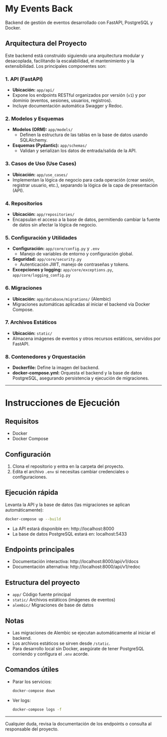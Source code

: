 # My Events Back

Backend de gestión de eventos desarrollado con FastAPI, PostgreSQL y Docker.

## Arquitectura del Proyecto

Este backend está construido siguiendo una arquitectura modular y desacoplada, facilitando la escalabilidad, el mantenimiento y la extensibilidad. Los principales componentes son:

### 1. API (FastAPI)
- **Ubicación:** `app/api/`
- Expone los endpoints RESTful organizados por versión (`v1`) y por dominio (eventos, sesiones, usuarios, registros).
- Incluye documentación automática Swagger y Redoc.

### 2. Modelos y Esquemas
- **Modelos (ORM):** `app/models/`
  - Definen la estructura de las tablas en la base de datos usando SQLAlchemy.
- **Esquemas (Pydantic):** `app/schemas/`
  - Validan y serializan los datos de entrada/salida de la API.

### 3. Casos de Uso (Use Cases)
- **Ubicación:** `app/use_cases/`
- Implementan la lógica de negocio para cada operación (crear sesión, registrar usuario, etc.), separando la lógica de la capa de presentación (API).

### 4. Repositorios
- **Ubicación:** `app/repositories/`
- Encapsulan el acceso a la base de datos, permitiendo cambiar la fuente de datos sin afectar la lógica de negocio.

### 5. Configuración y Utilidades
- **Configuración:** `app/core/config.py` y `.env`
  - Manejo de variables de entorno y configuración global.
- **Seguridad:** `app/core/security.py`
  - Autenticación JWT, manejo de contraseñas y tokens.
- **Excepciones y logging:** `app/core/exceptions.py`, `app/core/logging_config.py`

### 6. Migraciones
- **Ubicación:** `app/database/migrations/` (Alembic)
- Migraciones automáticas aplicadas al iniciar el backend vía Docker Compose.

### 7. Archivos Estáticos
- **Ubicación:** `static/`
- Almacena imágenes de eventos y otros recursos estáticos, servidos por FastAPI.

### 8. Contenedores y Orquestación
- **Dockerfile:** Define la imagen del backend.
- **docker-compose.yml:** Orquesta el backend y la base de datos PostgreSQL, asegurando persistencia y ejecución de migraciones.

---

# Instrucciones de Ejecución

## Requisitos
- Docker
- Docker Compose

## Configuración
1. Clona el repositorio y entra en la carpeta del proyecto.
2. Edita el archivo `.env` si necesitas cambiar credenciales o configuraciones.

## Ejecución rápida
Levanta la API y la base de datos (las migraciones se aplican automáticamente):

```sh
docker-compose up --build
```

- La API estará disponible en: http://localhost:8000
- La base de datos PostgreSQL estará en: localhost:5433

## Endpoints principales
- Documentación interactiva: http://localhost:8000/api/v1/docs
- Documentación alternativa: http://localhost:8000/api/v1/redoc

## Estructura del proyecto
- `app/` Código fuente principal
- `static/` Archivos estáticos (imágenes de eventos)
- `alembic/` Migraciones de base de datos

## Notas
- Las migraciones de Alembic se ejecutan automáticamente al iniciar el backend.
- Los archivos estáticos se sirven desde `/static`.
- Para desarrollo local sin Docker, asegúrate de tener PostgreSQL corriendo y configura el `.env` acorde.

## Comandos útiles
- Parar los servicios:
  ```sh
  docker-compose down
  ```
- Ver logs:
  ```sh
  docker-compose logs -f
  ```

---

Cualquier duda, revisa la documentación de los endpoints o consulta al responsable del proyecto.
